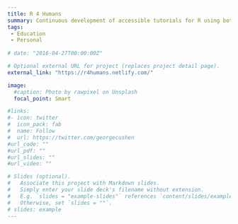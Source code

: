 ```yaml
---
title: R 4 Humans
summary: Continuous development of accessible tutorials for R using both base R functions and packages.
tags:
 - Education
 - Personal
 
# date: "2016-04-27T00:00:00Z"

# Optional external URL for project (replaces project detail page).
external_link: "https://r4humans.netlify.com/"

image:
  #caption: Photo by rawpixel on Unsplash
  focal_point: Smart

#links:
#- icon: twitter
#  icon_pack: fab
#  name: Follow
#  url: https://twitter.com/georgecushen
#url_code: ""
#url_pdf: ""
#url_slides: ""
#url_video: ""

# Slides (optional).
#   Associate this project with Markdown slides.
#   Simply enter your slide deck's filename without extension.
#   E.g. `slides = "example-slides"` references `content/slides/example-slides.md`.
#   Otherwise, set `slides = ""`.
# slides: example
---
```

